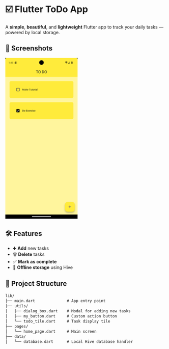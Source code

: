 # ☑️ Flutter ToDo App

A **simple**, **beautiful**, and **lightweight** Flutter app to track your daily tasks — powered by local storage.

## 📱 Screenshots

<p float="left">
  <img src="assets/images/screenshot_1.png" width="45%" />
</p>

## 🛠 Features

- ➕ **Add** new tasks
- 🗑 **Delete** tasks
- ✅ **Mark as complete**
- 💾 **Offline storage** using Hive

## 📂 Project Structure

```
lib/
├── main.dart              # App entry point
├── utils/
│   ├── dialog_box.dart    # Modal for adding new tasks
│   ├── my_button.dart     # Custom action button
│   └── todo_tile.dart     # Task display tile
├── pages/
│   └── home_page.dart     # Main screen
├── data/
│   └── database.dart      # Local Hive database handler
```
